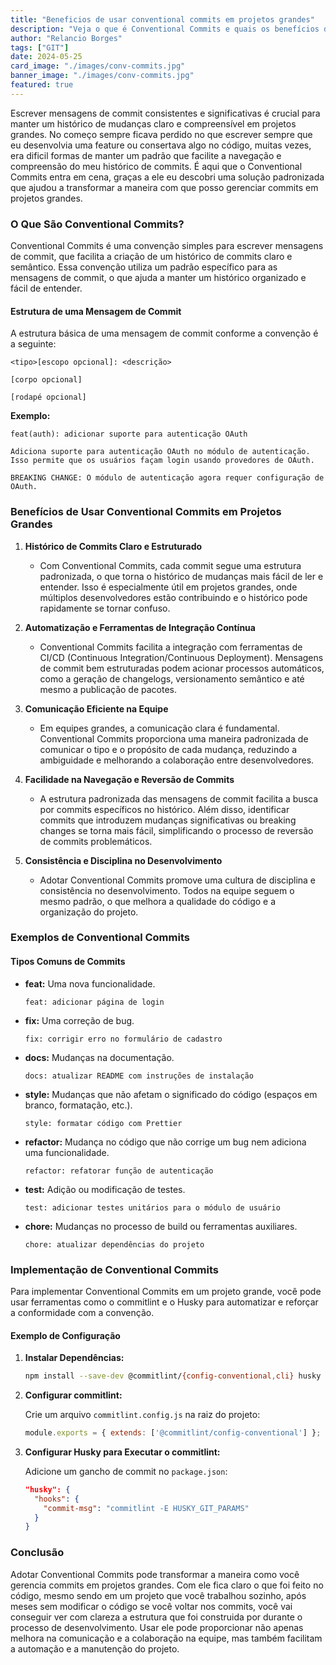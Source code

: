 ```yaml
---
title: "Beneficios de usar conventional commits em projetos grandes"
description: "Veja o que é Conventional Commits e quais os benefícios de usar esse padrão."
author: "Relancio Borges"
tags: ["GIT"]
date: 2024-05-25
card_image: "./images/conv-commits.jpg"
banner_image: "./images/conv-commits.jpg"
featured: true
---
```


Escrever mensagens de commit consistentes e significativas é crucial para manter um histórico de mudanças claro e compreensível em projetos grandes. No começo sempre ficava perdido no que escrever sempre que eu desenvolvia uma feature ou consertava algo no código, muitas vezes, era dificil formas de manter um padrão que facilite a navegação e compreensão do meu histórico de commits. É aqui que o Conventional Commits entra em cena, graças a ele eu descobri uma solução padronizada que ajudou a transformar a maneira com que posso gerenciar commits em projetos grandes.

### O Que São Conventional Commits?

Conventional Commits é uma convenção simples para escrever mensagens de commit, que facilita a criação de um histórico de commits claro e semântico. Essa convenção utiliza um padrão específico para as mensagens de commit, o que ajuda a manter um histórico organizado e fácil de entender.

#### Estrutura de uma Mensagem de Commit

A estrutura básica de uma mensagem de commit conforme a convenção é a seguinte:

```
<tipo>[escopo opcional]: <descrição>

[corpo opcional]

[rodapé opcional]
```

**Exemplo:**

```
feat(auth): adicionar suporte para autenticação OAuth

Adiciona suporte para autenticação OAuth no módulo de autenticação. Isso permite que os usuários façam login usando provedores de OAuth.

BREAKING CHANGE: O módulo de autenticação agora requer configuração de OAuth.
```

### Benefícios de Usar Conventional Commits em Projetos Grandes

1. **Histórico de Commits Claro e Estruturado**
   - Com Conventional Commits, cada commit segue uma estrutura padronizada, o que torna o histórico de mudanças mais fácil de ler e entender. Isso é especialmente útil em projetos grandes, onde múltiplos desenvolvedores estão contribuindo e o histórico pode rapidamente se tornar confuso.

2. **Automatização e Ferramentas de Integração Contínua**
   - Conventional Commits facilita a integração com ferramentas de CI/CD (Continuous Integration/Continuous Deployment). Mensagens de commit bem estruturadas podem acionar processos automáticos, como a geração de changelogs, versionamento semântico e até mesmo a publicação de pacotes.

3. **Comunicação Eficiente na Equipe**
   - Em equipes grandes, a comunicação clara é fundamental. Conventional Commits proporciona uma maneira padronizada de comunicar o tipo e o propósito de cada mudança, reduzindo a ambiguidade e melhorando a colaboração entre desenvolvedores.

4. **Facilidade na Navegação e Reversão de Commits**
   - A estrutura padronizada das mensagens de commit facilita a busca por commits específicos no histórico. Além disso, identificar commits que introduzem mudanças significativas ou breaking changes se torna mais fácil, simplificando o processo de reversão de commits problemáticos.

5. **Consistência e Disciplina no Desenvolvimento**
   - Adotar Conventional Commits promove uma cultura de disciplina e consistência no desenvolvimento. Todos na equipe seguem o mesmo padrão, o que melhora a qualidade do código e a organização do projeto.

### Exemplos de Conventional Commits

#### Tipos Comuns de Commits

- **feat:** Uma nova funcionalidade.
  ```
  feat: adicionar página de login
  ```
- **fix:** Uma correção de bug.
  ```
  fix: corrigir erro no formulário de cadastro
  ```
- **docs:** Mudanças na documentação.
  ```
  docs: atualizar README com instruções de instalação
  ```
- **style:** Mudanças que não afetam o significado do código (espaços em branco, formatação, etc.).
  ```
  style: formatar código com Prettier
  ```
- **refactor:** Mudança no código que não corrige um bug nem adiciona uma funcionalidade.
  ```
  refactor: refatorar função de autenticação
  ```
- **test:** Adição ou modificação de testes.
  ```
  test: adicionar testes unitários para o módulo de usuário
  ```
- **chore:** Mudanças no processo de build ou ferramentas auxiliares.
  ```
  chore: atualizar dependências do projeto
  ```

### Implementação de Conventional Commits

Para implementar Conventional Commits em um projeto grande, você pode usar ferramentas como o commitlint e o Husky para automatizar e reforçar a conformidade com a convenção.

#### Exemplo de Configuração

1. **Instalar Dependências:**

   ```bash
   npm install --save-dev @commitlint/{config-conventional,cli} husky
   ```

2. **Configurar commitlint:**

   Crie um arquivo `commitlint.config.js` na raiz do projeto:

   ```javascript
   module.exports = { extends: ['@commitlint/config-conventional'] };
   ```

3. **Configurar Husky para Executar o commitlint:**

   Adicione um gancho de commit no `package.json`:

   ```json
   "husky": {
     "hooks": {
       "commit-msg": "commitlint -E HUSKY_GIT_PARAMS"
     }
   }
   ```

### Conclusão 

Adotar Conventional Commits pode transformar a maneira como você gerencia commits em projetos grandes. Com ele fica claro o que foi feito no código, mesmo sendo em um projeto que você trabalhou sozinho, após meses sem modificar o código se você voltar nos commits, você vai conseguir ver com clareza a estrutura que foi construida por durante o processo de desenvolvimento. Usar ele  pode proporcionar não apenas melhora na comunicação e a colaboração na equipe, mas também facilitam a automação e a manutenção do projeto.